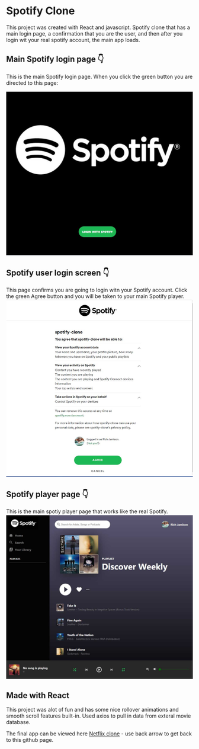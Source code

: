 
# Spotify Clone

This project was created with React and javascript. Spotify clone that has a main login page, a confirmation that you are the user, and then after you login wit your real spotify account, the main app loads.

## Main Spotify login page 👇
This is the main Spotify login page. When you click the green button you are directed to this page:

![Screenshot](spotify-login.jpg)


## Spotify user login screen 👇
This page confirms you are going to login witn your Spotify account. Click the green Agree button and you will be taken to your main Spotify player.
![Screenshot](spotify-login2.jpg)

## Spotify player page 👇
This is the main spotiy player page that works like the real Spotify.
![Screenshot](spotify-main.jpg)
## Made with React

This project was alot of fun and has some nice rollover animations and smooth scroll features built-in. Used axios to pull in data from exteral movie database.

The final app can be viewed here  <a href="https://netflix-clone-69965.web.app/"> Netflix clone</a>  - use back arrow to get back to this github page.
